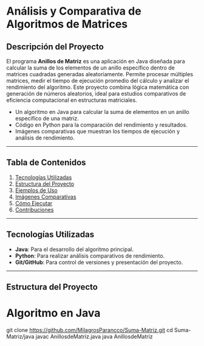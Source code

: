 # Análisis y Comparativa de Algoritmos de Matrices

## Descripción del Proyecto

El programa **Anillos de Matriz** es una aplicación en Java diseñada para calcular 
la suma de los elementos de un anillo específico dentro de matrices cuadradas generadas aleatoriamente. 
Permite procesar múltiples matrices, medir el tiempo de ejecución promedio del cálculo y 
analizar el rendimiento del algoritmo. Este proyecto combina lógica matemática con generación de números aleatorios, 
ideal para estudios comparativos de eficiencia computacional en estructuras matriciales.
- Un algoritmo en Java para calcular la suma de elementos en un anillo específico de una matriz.
- Código en Python para la comparación del rendimiento y resultados.
- Imágenes comparativas que muestran los tiempos de ejecución y análisis de rendimiento.

---

## Tabla de Contenidos
1. [Tecnologías Utilizadas](#tecnologías-utilizadas)
2. [Estructura del Proyecto](#estructura-del-proyecto)
3. [Ejemplos de Uso](#ejemplos-de-uso)
4. [Imágenes Comparativas](#imágenes-comparativas)
5. [Cómo Ejecutar](#cómo-ejecutar)
6. [Contribuciones](#contribuciones)

---

## Tecnologías Utilizadas

- **Java**: Para el desarrollo del algoritmo principal.
- **Python**: Para realizar análisis comparativos de rendimiento.
- **Git/GitHub**: Para control de versiones y presentación del proyecto.

---

## Estructura del Proyecto
# Algoritmo en Java 
 git clone https://github.com/MilagrosParancco/Suma-Matriz.git
   cd Suma-Matriz/java
   javac AnillosdeMatriz.java
java AnillosdeMatriz

